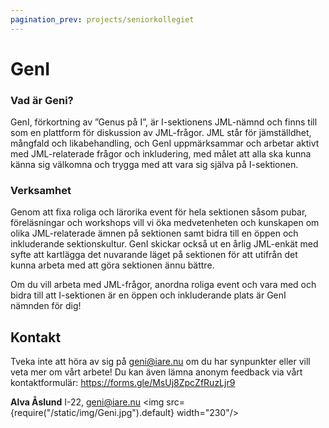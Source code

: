 ```yaml
---
pagination_prev: projects/seniorkollegiet
---
```

# GenI
### Vad är Geni?
GenI, förkortning av ”Genus på I”, är I-sektionens JML-nämnd och finns till som en plattform för diskussion av JML-frågor. JML står för jämställdhet, mångfald och likabehandling, och GenI uppmärksammar och arbetar aktivt med JML-relaterade frågor och inkludering, med målet att alla ska kunna känna sig välkomna och trygga med att vara sig själva på I-sektionen. 

### Verksamhet
Genom att fixa roliga och lärorika event för hela sektionen såsom pubar, föreläsningar och workshops vill vi öka medvetenheten och kunskapen om olika JML-relaterade ämnen på sektionen samt bidra till en öppen och inkluderande sektionskultur. GenI skickar också ut en årlig JML-enkät med syfte att kartlägga det nuvarande läget på sektionen för att utifrån det kunna arbeta med att göra sektionen ännu bättre. 

Om du vill arbeta med JML-frågor, anordna roliga event och vara med och bidra till att I-sektionen är en öppen och inkluderande plats är GenI nämnden för dig! 

## Kontakt
Tveka inte att höra av sig på geni@iare.nu om du har synpunkter eller vill veta mer om vårt arbete! 
Du kan även lämna anonym feedback via vårt kontaktformulär: https://forms.gle/MsUj8ZpcZfRuzLjr9 

__Alva Åslund__ I-22, geni@iare.nu
<img src={require("/static/img/Geni.jpg").default} width="230"/>
